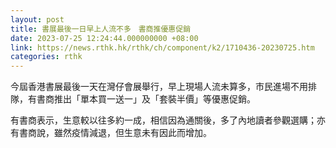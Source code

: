```yaml
---
layout: post
title: 書展最後一日早上人流不多　書商推優惠促銷
date: 2023-07-25 12:24:44.000000000 +08:00
link: https://news.rthk.hk/rthk/ch/component/k2/1710436-20230725.htm
categories: rthk
---
```


今屆香港書展最後一天在灣仔會展舉行，早上現場人流未算多，市民進場不用排隊，有書商推出「單本買一送一」及「套裝半價」等優惠促銷。

有書商表示，生意較以往多約一成，相信因為通關後，多了內地讀者參觀選購；亦有書商說，雖然疫情減退，但生意未有因此而增加。
